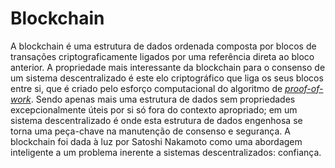 # Blockchain

A blockchain é uma estrutura de dados ordenada composta por blocos de transações criptograficamente ligados por uma referência direta ao bloco anterior. A propriedade mais interessante da blockchain para o consenso de um sistema descentralizado é este elo criptográfico que liga os seus blocos entre si, que é criado pelo esforço computacional do algoritmo de [*proof-of-work*](mineracao.md#proofofwork). Sendo apenas mais uma estrutura de dados sem propriedades excepcionalmente úteis por si só fora do contexto apropriado; em um sistema descentralizado é onde esta estrutura de dados engenhosa se torna uma peça-chave na manutenção de consenso e segurança. A blockchain foi dada à luz por Satoshi Nakamoto como uma abordagem inteligente a um problema inerente a sistemas descentralizados: confiança.

